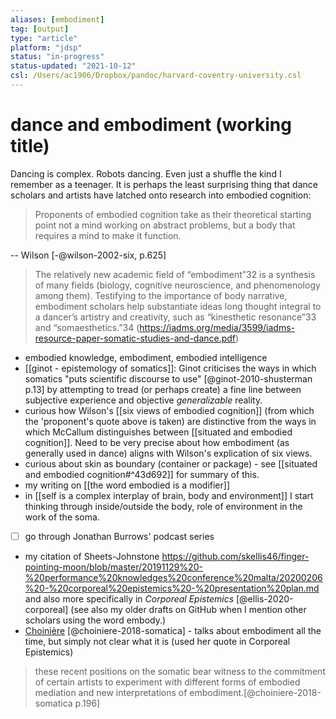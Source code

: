```yaml
---
aliases: [embodiment]
tag: [output]
type: "article"
platform: "jdsp"
status: "in-progress"
status-updated: "2021-10-12"
csl: /Users/ac1906/Dropbox/pandoc/harvard-coventry-university.csl
---
```


# dance and embodiment (working title)

Dancing is complex. Robots dancing. Even just a shuffle the kind I remember as a teenager. 
It is perhaps the least surprising thing that dance scholars and artists have latched onto research into embodied cognition:

> Proponents of embodied cognition take as their theoretical starting point not a mind working on abstract problems, but a body that requires a mind to make it function.

-- Wilson [-@wilson-2002-six, p.625]


> The relatively new academic field of “embodiment”32 is a synthesis of many fields (biology, cognitive neuroscience, and phenomenology among them). Testifying to the importance of body narrative, embodiment scholars help substantiate ideas long thought integral to a dancer’s artistry and creativity, such as “kinesthetic resonance”33 and “somaesthetics.”34 (<https://iadms.org/media/3599/iadms-resource-paper-somatic-studies-and-dance.pdf>)

- embodied knowledge, embodiment, embodied intelligence
- [[ginot - epistemology of somatics]]: Ginot criticises the ways in which somatics "puts scientific discourse to use" [@ginot-2010-shusterman p.13] by attempting to tread (or perhaps create) a fine line between subjective experience and objective _generalizable_ reality. 
- curious how Wilson's [[six views of embodied cognition]] (from which the 'proponent's quote above is taken) are distinctive from the ways in which McCallum distinguishes between [[situated and embodied cognition]]. Need to be very precise about how embodiment (as generally used in dance) aligns with Wilson's explication of six views. 
- curious about skin as boundary (container or package) - see [[situated and embodied cognition#^43d692]] for summary of this.
- my writing on [[the word embodied is a modifier]]
- in [[self is a complex interplay of brain, body and environment]] I start thinking through inside/outside the body, role of environment in the work of the soma. 
- [ ] go through Jonathan Burrows' podcast series
- my citation of Sheets-Johnstone <https://github.com/skellis46/finger-pointing-moon/blob/master/20191129%20-%20performance%20knowledges%20conference%20malta/20200206%20-%20corporeal%20epistemics%20-%20presentation%20plan.md> and also more specifically in _Corporeal Epistemics_ [@ellis-2020-corporeal] (see also my older drafts on GitHub when I mention other scholars using the word embody.)
- [Choinière](x-devonthink-item://98BE098F-A795-46F6-BFC9-EE06CCE00E75) [@choiniere-2018-somatica] - talks about embodiment all the time, but simply not clear what it is (used her quote in Corporeal Epistemics)

> these recent positions on the somatic bear witness to the commitment of certain artists to experiment with different forms of embodied mediation and new interpretations of embodiment.[@choiniere-2018-somatica p.196]